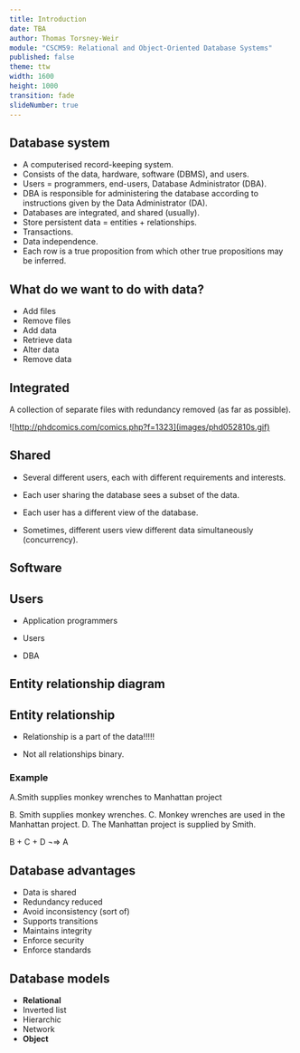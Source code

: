 ```yaml
---
title: Introduction
date: TBA
author: Thomas Torsney-Weir
module: "CSCM59: Relational and Object-Oriented Database Systems"
published: false
theme: ttw
width: 1600
height: 1000
transition: fade
slideNumber: true
---
```


## Database system

* A computerised record-keeping system. 
* Consists of the data, hardware, software (DBMS), and users.
* Users = programmers, end-users, Database Administrator (DBA). 
* DBA is responsible for administering the database according to instructions given by the Data Administrator (DA).
* Databases are integrated, and shared (usually). 
* Store persistent data = entities + relationships.
* Transactions.
* Data independence.
* Each row is  a true proposition from which other true propositions may be inferred.

## What do we want to do with data?

* Add files
* Remove files
* Add data
* Retrieve data
* Alter data
* Remove data

## Integrated

A collection of separate files with redundancy removed (as far as possible).

![http://phdcomics.com/comics.php?f=1323](images/phd052810s.gif)

## Shared

* Several different users, each with different requirements and interests.

* Each user sharing the database sees a subset of the data.

* Each user has a different view of the database.

* Sometimes, different users view different data simultaneously (concurrency).

## Software

## Users

* Application programmers

* Users

* DBA

## Entity relationship diagram

## Entity relationship

* Relationship is a part of the data!!!!!

* Not all relationships binary.

### Example

A.Smith supplies monkey wrenches to Manhattan project

B. Smith supplies monkey wrenches.
C. Monkey wrenches are used in the Manhattan project.
D. The Manhattan project is supplied by Smith.

B + C + D ¬=> A

## Database advantages

* Data is shared
* Redundancy reduced
* Avoid inconsistency (sort of)
* Supports transitions
* Maintains integrity
* Enforce security
* Enforce standards

## Database models

* **Relational**
* Inverted list
* Hierarchic
* Network
* **Object**

